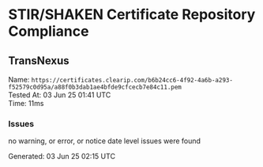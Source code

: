 # STIR/SHAKEN Certificate Repository Compliance

## TransNexus

Name: `https://certificates.clearip.com/b6b24cc6-4f92-4a6b-a293-f52579c0d95a/a88f0b3dab1ae4bfde9cfcecb7e84c11.pem`\
Tested At: 03 Jun 25 01:41 UTC\
Time: 11ms

### Issues

no warning, or error, or notice date level issues were found

Generated: 03 Jun 25 02:15 UTC